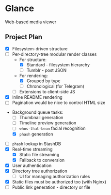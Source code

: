 # Glance

Web-based media viewer

## Project Plan

* [x] Filesystem-driven structure
* [ ] Per-directory-tree modular render classes
  * For structure:
    * [x] Standard - filesystem hierarchy
    * [ ] Tumblr - post JSON
  * For rendering:
    * [x] Grouped by type
    * [ ] Chronological (for Telegram)
  * [ ] Extensions to client-side JS
* [x] Inline README rendering
* [ ] Pagination would be nice to control HTML size
* Background queue tasks:
  * [ ] Thumbnail generation
  * [ ] Timeline preview generation
  * [ ] `whos-that-bean` facial recognition
  * [x] `phash` generation
* [ ] `phash` lookup in StashDB
* [x] Real-time streaming
  * [x] Static file streaming
  * [x] Fallback to conversion
* [x] User authentication
* [x] Directory tree authorization
  * [ ] UI for managing authorization rules
* [x] Static files must be authorized too (with Nginx)
* [ ] Public link generation - directory or file
